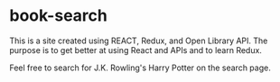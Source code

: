 # book-search

This is a site created using REACT, Redux, and Open Library API. The purpose is to get better at using React and APIs and to learn Redux. 

Feel free to search for J.K. Rowling's Harry Potter on the search page.
